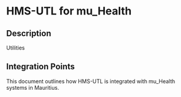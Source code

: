 # HMS-UTL for mu_Health

## Description

Utilities

## Integration Points

This document outlines how HMS-UTL is integrated with mu_Health systems in Mauritius.

